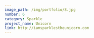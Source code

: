 ```yaml
---
image_path: /img/portfolio/8.jpg
number: 6
category: Sparkle
project_name: Unicorn
link: http://iamsparklestheunicorn.com
---
```

